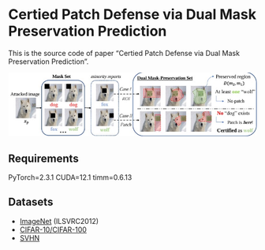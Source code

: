 # Certied Patch Defense via Dual Mask Preservation Prediction
This is the source code of paper “Certied Patch Defense via Dual Mask Preservation Prediction”.

![image](https://github.com/Zimingcs/CertDMP/blob/main/overview.jpg)

## Requirements

PyTorch=2.3.1 
CUDA=12.1
timm=0.6.13

## Datasets
- [ImageNet](https://image-net.org/download.php) (ILSVRC2012)
- [CIFAR-10/CIFAR-100](https://www.cs.toronto.edu/~kriz/cifar.html)
- [SVHN](http://ufldl.stanford.edu/housenumbers/)

